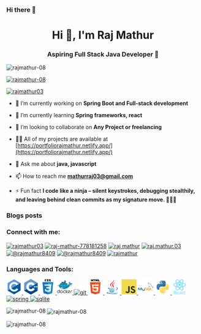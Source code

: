 ### Hi there 👋

<h1 align="center">Hi 👋, I'm Raj Mathur</h1>
<h3 align="center">Aspiring Full Stack Java Developer 🚀</h3>

<p align="left"> <img src="https://komarev.com/ghpvc/?username=rajmathur-08&label=Profile%20views&color=0e75b6&style=flat" alt="rajmathur-08" /> </p>

<p align="left"> <a href="https://github.com/ryo-ma/github-profile-trophy"><img src="https://github-profile-trophy.vercel.app/?username=rajmathur-08" alt="rajmathur-08" /></a> </p>

<p align="left"> <a href="https://twitter.com/rajmathur03" target="blank"><img src="https://img.shields.io/twitter/follow/rajmathur03?logo=twitter&style=for-the-badge" alt="rajmathur03" /></a> </p>

- 🔭 I’m currently working on **Spring Boot and Full-stack development**

- 🌱 I’m currently learning **Spring frameworks, react**

- 👯 I’m looking to collaborate on **Any Project or freelancing**

- 👨‍💻 All of my projects are available at [https://portfoliorajmathur.netlify.app/](https://portfoliorajmathur.netlify.app/)

- 💬 Ask me about **java, javascript**

- 📫 How to reach me **mathurraj03@gmail.com**

- ⚡ Fun fact **I code like a ninja – silent keystrokes, debugging stealthily, and leaving behind clean commits as my signature move. 🐱‍💻🥷**

### Blogs posts
<!-- BLOG-POST-LIST:START -->
<!-- BLOG-POST-LIST:END -->

<h3 align="left">Connect with me:</h3>
<p align="left">
<a href="https://twitter.com/rajmathur03" target="blank"><img align="center" src="https://raw.githubusercontent.com/rahuldkjain/github-profile-readme-generator/master/src/images/icons/Social/twitter.svg" alt="rajmathur03" height="30" width="40" /></a>
<a href="https://linkedin.com/in/raj-mathur-778181258" target="blank"><img align="center" src="https://raw.githubusercontent.com/rahuldkjain/github-profile-readme-generator/master/src/images/icons/Social/linked-in-alt.svg" alt="raj-mathur-778181258" height="30" width="40" /></a>
<a href="https://stackoverflow.com/users/raj mathur" target="blank"><img align="center" src="https://raw.githubusercontent.com/rahuldkjain/github-profile-readme-generator/master/src/images/icons/Social/stack-overflow.svg" alt="raj mathur" height="30" width="40" /></a>
<a href="https://instagram.com/raj.mathur.03" target="blank"><img align="center" src="https://raw.githubusercontent.com/rahuldkjain/github-profile-readme-generator/master/src/images/icons/Social/instagram.svg" alt="raj.mathur.03" height="30" width="40" /></a>
<a href="https://medium.com/@rajmathur8409" target="blank"><img align="center" src="https://raw.githubusercontent.com/rahuldkjain/github-profile-readme-generator/master/src/images/icons/Social/medium.svg" alt="@rajmathur8409" height="30" width="40" /></a>
<a href="https://www.hackerrank.com/@rajmathur8409" target="blank"><img align="center" src="https://raw.githubusercontent.com/rahuldkjain/github-profile-readme-generator/master/src/images/icons/Social/hackerrank.svg" alt="@rajmathur8409" height="30" width="40" /></a>
<a href="https://www.leetcode.com/rajmathur" target="blank"><img align="center" src="https://raw.githubusercontent.com/rahuldkjain/github-profile-readme-generator/master/src/images/icons/Social/leet-code.svg" alt="rajmathur" height="30" width="40" /></a>
</p>

<h3 align="left">Languages and Tools:</h3>
<p align="left"> <a href="https://www.cprogramming.com/" target="_blank" rel="noreferrer"> <img src="https://raw.githubusercontent.com/devicons/devicon/master/icons/c/c-original.svg" alt="c" width="40" height="40"/> </a> <a href="https://www.w3schools.com/cpp/" target="_blank" rel="noreferrer"> <img src="https://raw.githubusercontent.com/devicons/devicon/master/icons/cplusplus/cplusplus-original.svg" alt="cplusplus" width="40" height="40"/> </a> <a href="https://www.w3schools.com/css/" target="_blank" rel="noreferrer"> <img src="https://raw.githubusercontent.com/devicons/devicon/master/icons/css3/css3-original-wordmark.svg" alt="css3" width="40" height="40"/> </a> <a href="https://www.docker.com/" target="_blank" rel="noreferrer"> <img src="https://raw.githubusercontent.com/devicons/devicon/master/icons/docker/docker-original-wordmark.svg" alt="docker" width="40" height="40"/> </a> <a href="https://git-scm.com/" target="_blank" rel="noreferrer"> <img src="https://www.vectorlogo.zone/logos/git-scm/git-scm-icon.svg" alt="git" width="40" height="40"/> </a> <a href="https://www.w3.org/html/" target="_blank" rel="noreferrer"> <img src="https://raw.githubusercontent.com/devicons/devicon/master/icons/html5/html5-original-wordmark.svg" alt="html5" width="40" height="40"/> </a> <a href="https://www.java.com" target="_blank" rel="noreferrer"> <img src="https://raw.githubusercontent.com/devicons/devicon/master/icons/java/java-original.svg" alt="java" width="40" height="40"/> </a> <a href="https://developer.mozilla.org/en-US/docs/Web/JavaScript" target="_blank" rel="noreferrer"> <img src="https://raw.githubusercontent.com/devicons/devicon/master/icons/javascript/javascript-original.svg" alt="javascript" width="40" height="40"/> </a> <a href="https://www.mysql.com/" target="_blank" rel="noreferrer"> <img src="https://raw.githubusercontent.com/devicons/devicon/master/icons/mysql/mysql-original-wordmark.svg" alt="mysql" width="40" height="40"/> </a> <a href="https://www.python.org" target="_blank" rel="noreferrer"> <img src="https://raw.githubusercontent.com/devicons/devicon/master/icons/python/python-original.svg" alt="python" width="40" height="40"/> </a> <a href="https://reactjs.org/" target="_blank" rel="noreferrer"> <img src="https://raw.githubusercontent.com/devicons/devicon/master/icons/react/react-original-wordmark.svg" alt="react" width="40" height="40"/> </a> <a href="https://spring.io/" target="_blank" rel="noreferrer"> <img src="https://www.vectorlogo.zone/logos/springio/springio-icon.svg" alt="spring" width="40" height="40"/> </a> <a href="https://www.sqlite.org/" target="_blank" rel="noreferrer"> <img src="https://www.vectorlogo.zone/logos/sqlite/sqlite-icon.svg" alt="sqlite" width="40" height="40"/> </a> </p>

<p><img align="left" src="https://github-readme-stats.vercel.app/api/top-langs?username=rajmathur-08&show_icons=true&locale=en&layout=compact" alt="rajmathur-08" /></p>

<p>&nbsp;<img align="center" src="https://github-readme-stats.vercel.app/api?username=rajmathur-08&show_icons=true&locale=en" alt="rajmathur-08" /></p>

<p><img align="center" src="https://github-readme-streak-stats.herokuapp.com/?user=rajmathur-08&" alt="rajmathur-08" /></p>

